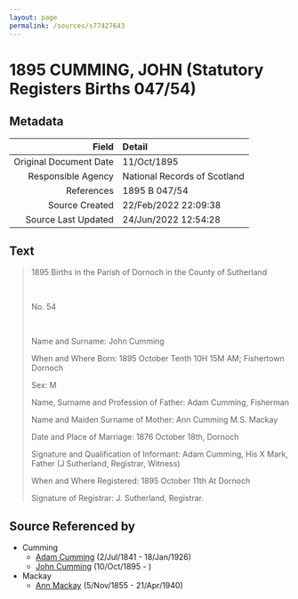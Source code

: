 ```yaml
---
layout: page
permalink: /sources/s77427643
---
```


# 1895 CUMMING, JOHN (Statutory Registers Births 047/54)

## Metadata

Field | Detail
---:|:---
Original Document Date | 11/Oct/1895
Responsible Agency | National Records of Scotland
References | 1895 B 047/54
Source Created | 22/Feb/2022 22:09:38
Source Last Updated | 24/Jun/2022 12:54:28

## Text

> 1895 Births in the Parish of Dornoch in the County of Sutherland
>
> <br/>
>
> No. 54
>
> <br/>
>
> Name and Surname: John Cumming
>
> When and Where Born: 1895 October Tenth 10H 15M AM; Fishertown Dornoch
>
> Sex: M
>
> Name, Surname and Profession of Father: Adam Cumming, Fisherman
>
> Name and Maiden Surname of Mother: Ann Cumming M.S. Mackay
>
> Date and Place of Marriage: 1876 October 18th, Dornoch
>
> Signature and Qualification of Informant: Adam Cumming, His X Mark, Father (J Sutherland, Registrar, Witness)
>
> When and Where Registered: 1895 October 11th At Dornoch
>
> Signature of Registrar: J. Sutherland, Registrar.
>

## Source Referenced by

* Cumming
  * [Adam Cumming](../people/@55409960@-adam-cumming-b1841-7-2-d1926-1-18.md) (2/Jul/1841 - 18/Jan/1926)
  * [John Cumming](../people/@7323242@-john-cumming-b1895-10-10-d.md) (10/Oct/1895 - )
* Mackay
  * [Ann Mackay](../people/@74868546@-ann-mackay-b1855-11-5-d1940-4-21.md) (5/Nov/1855 - 21/Apr/1940)
